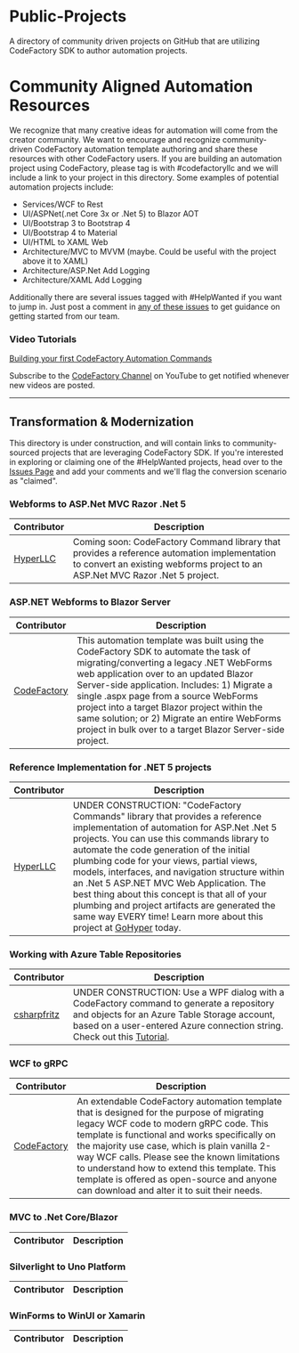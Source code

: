 # Public-Projects
A directory of community driven projects on GitHub that are utilizing CodeFactory SDK to author automation projects. 

# Community Aligned Automation Resources
We recognize that many creative ideas for automation will come from the creator community. We want to encourage and recognize community-driven CodeFactory automation template authoring and share these resources with other CodeFactory users. If you are building an automation project using CodeFactory, please tag is with #codefactoryllc and we will include a link to your project in this directory. Some examples of potential automation projects include: 

* Services/WCF to Rest 
* UI/ASPNet(.net Core 3x or .Net 5) to Blazor AOT 
* UI/Bootstrap 3 to Bootstrap 4 
* UI/Bootstrap 4 to Material 
* UI/HTML to XAML Web 
* Architecture/MVC to MVVM (maybe.  Could be useful with the project above it to XAML) 
* Architecture/ASP.Net Add Logging 
* Architecture/XAML Add Logging 

Additionally there are several issues tagged with #HelpWanted if you want to jump in. Just post a comment in [any of these issues](https://github.com/CodeFactoryLLC/Public-Projects/issues) to get guidance on getting started from our team. 

### Video Tutorials
[Building your first CodeFactory Automation Commands](https://www.youtube.com/watch?v=933pnjbM9hM)

Subscribe to the [CodeFactory Channel](https://www.youtube.com/channel/UC1WjuZ_bRWK-EgVVP1Ciyvw) on YouTube to get notified whenever new videos are posted. 

***

## Transformation & Modernization
This directory is under construction, and will contain links to community-sourced projects that are leveraging CodeFactory SDK.  If you're interested in exploring or claiming one of the #HelpWanted projects, head over to the [Issues Page](https://github.com/CodeFactoryLLC/Public-Projects/issues) and add your comments and we'll flag the conversion scenario as "claimed". 

### Webforms to ASP.Net MVC Razor .Net 5
Contributor | Description 
-----|-------
[HyperLLC](https://github.com/HyperLLC/WebFormsToDotNet5Commands)|Coming soon: CodeFactory Command library that provides a reference automation implementation to convert an existing webforms project to an ASP.Net MVC Razor .Net 5 project.

### ASP.NET Webforms to Blazor Server 
Contributor | Description 
-----|-------
[CodeFactory](https://github.com/CodeFactoryLLC/WebForms2BlazorServer)|This automation template was built using the CodeFactory SDK to automate the task of migrating/converting a legacy .NET WebForms web application over to an updated Blazor Server-side application. Includes: 1) Migrate a single .aspx page from a source WebForms project into a target Blazor project within the same solution; or 2) Migrate an entire WebForms project in bulk over to a target Blazor Server-side project.

### Reference Implementation for .NET 5 projects 
Contributor | Description 
-----|-------
[HyperLLC](https://github.com/HyperLLC/DotNet5Commands)|UNDER CONSTRUCTION: "CodeFactory Commands" library that provides a reference implementation of automation for ASP.Net .Net 5 projects. You can use this commands library to automate the code generation of the initial plumbing code for your views, partial views, models, interfaces, and navigation structure within an .Net 5 ASP.NET MVC Web Application. The best thing about this concept is that all of your plumbing and project artifacts are generated the same way EVERY time! Learn more about this project at [GoHyper](https://gohyper.io/portfolio/codefactory-code-generation) today.

### Working with Azure Table Repositories
Contributor | Description 
-----|------- 
[csharpfritz](https://github.com/CodeFactoryLLC/CodeFactory.AzureTableRepository)| UNDER CONSTRUCTION: Use a WPF dialog with a CodeFactory command to generate a repository and objects for an Azure Table Storage account, based on a user-entered Azure connection string. Check out this [Tutorial](https://youtu.be/-8_V78IyMLw).

### WCF to gRPC
Contributor | Description 
-----|-------
[CodeFactory](https://github.com/CodeFactoryLLC/WCF-To-gRPC)| An extendable CodeFactory automation template that is designed for the purpose of migrating legacy WCF code to modern gRPC code. This template is functional and works specifically on the majority use case, which is plain vanilla 2-way WCF calls. Please see the known limitations to understand how to extend this template. This template is offered as open-source and anyone can download and alter it to suit their needs.

### MVC to .Net Core/Blazor
Contributor | Description 
-----|------- 

### Silverlight to Uno Platform
Contributor | Description 
-----|-------

### WinForms to WinUI or Xamarin
Contributor | Description 
-----|-------


